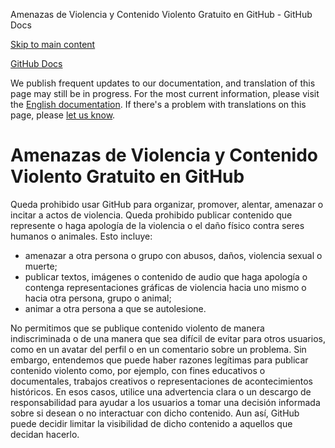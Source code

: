 Amenazas de Violencia y Contenido Violento Gratuito en GitHub - GitHub Docs

[Skip to main content](#main-content)

[](/es)[GitHub Docs](/es)

We publish frequent updates to our documentation, and translation of this page may still be in progress. For the most current information, please visit the [English documentation](/en). If there's a problem with translations on this page, please [let us know](https://github.com/contact?form[subject]=translation%20issue%20on%20docs.github.com&form[comments]=).

Amenazas de Violencia y Contenido Violento Gratuito en GitHub
==========

Queda prohibido usar GitHub para organizar, promover, alentar, amenazar o incitar a actos de violencia. Queda prohibido publicar contenido que represente o haga apología de la violencia o el daño físico contra seres humanos o animales. Esto incluye:

* amenazar a otra persona o grupo con abusos, daños, violencia sexual o muerte;
* publicar textos, imágenes o contenido de audio que haga apología o contenga representaciones gráficas de violencia hacia uno mismo o hacia otra persona, grupo o animal;
* animar a otra persona a que se autolesione.

No permitimos que se publique contenido violento de manera indiscriminada o de una manera que sea difícil de evitar para otros usuarios, como en un avatar del perfil o en un comentario sobre un problema. Sin embargo, entendemos que puede haber razones legítimas para publicar contenido violento como, por ejemplo, con fines educativos o documentales, trabajos creativos o representaciones de acontecimientos históricos. En esos casos, utilice una advertencia clara o un descargo de responsabilidad para ayudar a los usuarios a tomar una decisión informada sobre si desean o no interactuar con dicho contenido. Aun así, GitHub puede decidir limitar la visibilidad de dicho contenido a aquellos que decidan hacerlo.
